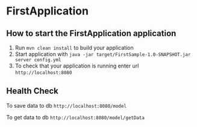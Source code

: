 # FirstApplication

How to start the FirstApplication application
---

1. Run `mvn clean install` to build your application
1. Start application with `java -jar target/FirstSample-1.0-SNAPSHOT.jar server config.yml`
1. To check that your application is running enter url `http://localhost:8080`

Health Check
---

To save data to db `http://localhost:8080/model`

To get data to db `http://localhost:8080/model/getData`
